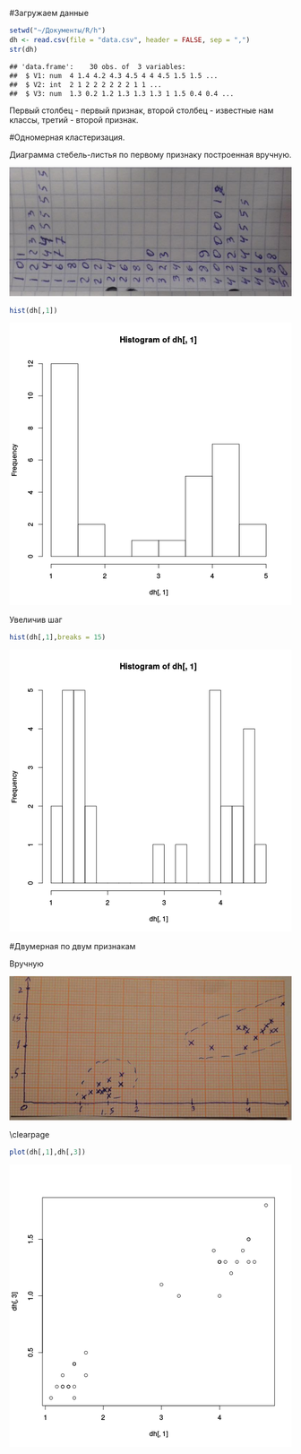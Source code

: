 #Загружаем данные


```r
setwd("~/Документы/R/h")
dh <- read.csv(file = "data.csv", header = FALSE, sep = ",")
str(dh)
```

```
## 'data.frame':	30 obs. of  3 variables:
##  $ V1: num  4 1.4 4.2 4.3 4.5 4 4 4.5 1.5 1.5 ...
##  $ V2: int  2 1 2 2 2 2 2 2 1 1 ...
##  $ V3: num  1.3 0.2 1.2 1.3 1.3 1.3 1 1.5 0.4 0.4 ...
```
Первый столбец - первый признак, второй столбец - известные нам классы, третий - второй признак.

#Одномерная кластеризация. 

Диаграмма стебель-листья по первому признаку построенная вручную.

 ![Диаграмма стебель-листья](1d.jpg)
 
 

```r
hist(dh[,1])
```

![plot of chunk unnamed-chunk-2](figure/unnamed-chunk-2-1.png) 

Увеличив шаг


```r
hist(dh[,1],breaks = 15)
```

![plot of chunk unnamed-chunk-3](figure/unnamed-chunk-3-1.png) 

#Двумерная по двум признакам

Вручную

![2 признака](2d.JPG)

\clearpage


```r
plot(dh[,1],dh[,3])
```

![plot of chunk unnamed-chunk-4](figure/unnamed-chunk-4-1.png) 




